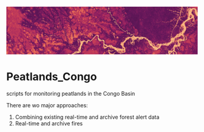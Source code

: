 ![banner](/images/banner.png)
# Peatlands_Congo
scripts for monitoring peatlands in the Congo Basin

There are wo major approaches:
1. Combining existing real-time and archive forest alert data 
1. Real-time and archive fires

